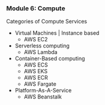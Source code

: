 ### Module 6: Compute

Categories of Compute Services
- Virtual Machines | Instance based
	- AWS EC2
- Serverless computing
	- AWS Lambda
- Container-Based computing
	- AWS ECS
	- AWS EKS
	- AWS ECR
	- AWS Fargate
- Platform-As-A-Service
	- AWS Beanstalk